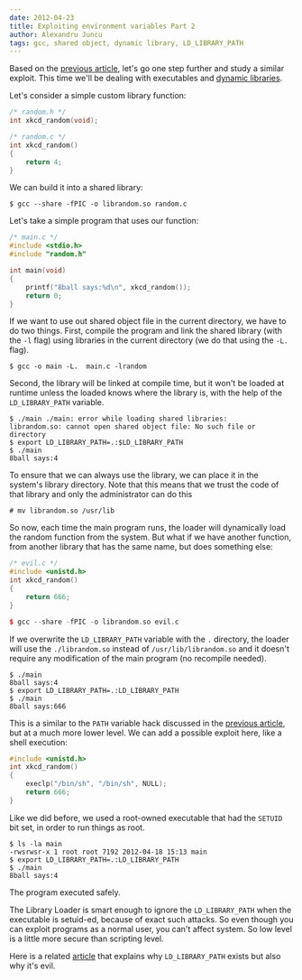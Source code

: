 ```yaml
---
date: 2012-04-23
title: Exploiting environment variables Part 2
author: Alexandru Juncu
tags: gcc, shared object, dynamic library, LD_LIBRARY_PATH
---
```


Based on the [previous
article](http://techblog.rosedu.org/exploiting-environment-variables.html),
let's go one step further and study a similar exploit. This time we'll be
dealing with executables and [dynamic
libraries](http://techblog.rosedu.org/library-management.html).

Let's consider a simple custom library function:

~~~ cpp
/* random.h */
int xkcd_random(void);

/* random.c */
int xkcd_random()
{
	return 4;
}
~~~

We can build it into a shared library:

    $ gcc --share -fPIC -o librandom.so random.c

Let's take a simple program that uses our function:

~~~ cpp
/* main.c */
#include <stdio.h>
#include "random.h"

int main(void)
{
	printf("8ball says:%d\n", xkcd_random());
	return 0;
}
~~~

If we want to use out shared object file in the current directory, we
have to do two things. First, compile the program and link the shared
library (with the `-l` flag) using libraries in the current directory
(we do that using the `-L.` flag).

    $ gcc -o main -L.  main.c -lrandom

Second, the library will be linked at compile time, but it won't be
loaded at runtime unless the loaded knows where the library is, with the
help of the `LD_LIBRARY_PATH` variable.

    $ ./main ./main: error while loading shared libraries:
    librandom.so: cannot open shared object file: No such file or directory
    $ export LD_LIBRARY_PATH=.:$LD_LIBRARY_PATH
    $ ./main
    8ball says:4

To ensure that we can always use the library, we can place it in the
system's library directory. Note that this means that we trust the code of
that library and only the administrator can do this

    # mv librandom.so /usr/lib

So now, each time the main program runs, the loader will dynamically
load the random function from the system. But what if we have another
function, from another library that has the same name, but does
something else:

~~~ cpp
/* evil.c */
#include <unistd.h>
int xkcd_random()
{
	return 666;
}

$ gcc --share -fPIC -o librandom.so evil.c
~~~

If we overwrite the `LD_LIBRARY_PATH` variable with the `.` directory, the
loader will use the `./librandom.so` instead of `/usr/lib/librandom.so` and
it doesn't require any modification of the main program (no recompile
needed).

    $ ./main
    8ball says:4
    $ export LD_LIBRARY_PATH=.:LD_LIBRARY_PATH
    $ ./main
    8ball says:666

This is a similar to the `PATH` variable hack discussed in the [previous
article](http://techblog.rosedu.org/exploiting-environment-variables.html),
but at a much more lower level. We can add a possible exploit here, like
a shell execution:

~~~ cpp
#include <unistd.h>
int xkcd_random()
{
	execlp("/bin/sh", "/bin/sh", NULL);
	return 666;
}
~~~


Like we did before, we used a root-owned executable that had the `SETUID`
bit set, in order to run things as root.

    $ ls -la main
    -rwsrwsr-x 1 root root 7192 2012-04-18 15:13 main
    $ export LD_LIBRARY_PATH=.:LD_LIBRARY_PATH
    $ ./main
    8ball says:4

The program executed safely.

The Library Loader is smart enough to ignore the `LD_LIBRARY_PATH` when
the executable is setuid-ed, because of exact such attacks. So even
though you can exploit programs as a normal user, you can't affect
system. So low level is a little more secure than scripting level.

Here is a related
[article](http://xahlee.org/UnixResource_dir/_/ldpath.html) that
explains why `LD_LIBRARY_PATH` exists but also why it's evil.
